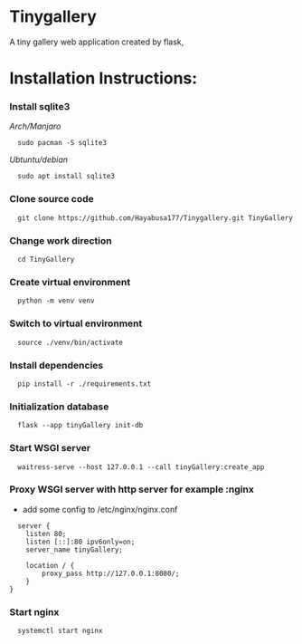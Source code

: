 # Tinygallery
A tiny gallery web application created by flask, 

# Installation Instructions:

### Install sqlite3 

*Arch/Manjaro*
```
  sudo pacman -S sqlite3
```

*Ubtuntu/debian*
```
  sudo apt install sqlite3
```

### Clone source code
```
  git clone https://github.com/Hayabusa177/Tinygallery.git TinyGallery
```

### Change work direction
```
  cd TinyGallery
```

### Create virtual environment
```
  python -m venv venv
```

### Switch to virtual environment
```
  source ./venv/bin/activate
```

### Install dependencies
```
  pip install -r ./requirements.txt
```
### Initialization database
```
  flask --app tinyGallery init-db
```
 
### Start WSGI server
```
  waitress-serve --host 127.0.0.1 --call tinyGallery:create_app
```

### Proxy WSGI server with http server for example :nginx

* add some config to /etc/nginx/nginx.conf
```
  server {
    listen 80;
    listen [::]:80 ipv6only=on;
    server_name tinyGallery;
        
    location / {
        proxy_pass http://127.0.0.1:8080/;
    }
}
```

### Start nginx
```
  systemctl start nginx
```
